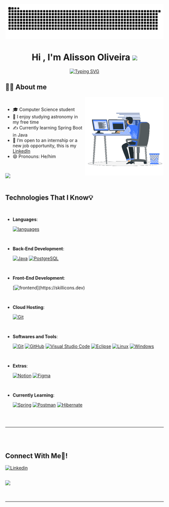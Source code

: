<p align="center">
  <img src="https://github.com/Alisson-Oliver/Alisson-Oliver/blob/output/github-contribution-grid-snake-dark.svg?palette=github-dark" alt="snake gif" />
</p>


<h1 align="center"><b>Hi , I'm Alisson Oliveira </b><img src="https://media.giphy.com/media/hvRJCLFzcasrR4ia7z/giphy.gif" width="35"></h1>
<!--  -->
<p align="center">
<a href="https://git.io/typing-svg"><img src="https://readme-typing-svg.demolab.com?font=&size=29&duration=3000&pause=1000&color=7225D9&random=false&width=550&height=45&lines=Sou+apaixonado+pela+tecnologia%2C;Estudante+de+Ci%C3%AAncia+da+Computa%C3%A7%C3%A3o%2C;Sempre+buscando+aprender%2C;Gosto+de+resolver+problemas%2C;Entusiasta+de+inova%C3%A7%C3%A3o." alt="Typing SVG" /></a>






	
## 🧑‍💻​ **About me**

<picture> <img align="right" src="https://github.com/0xAbdulKhalid/0xAbdulKhalid/raw/main/assets/mdImages/Right_Side.gif" width = 250px></picture>

<br>

- 🎓 Computer Science student
- 🔭 I enjoy studying astronomy in my free time
- ✍️ Currently learning Spring Boot in Java
- 📄 I’m open to an internship or a new job opportunity, this is my [LinkedIn](https://www.linkedin.com/in/alisson-oliver/)
- 😄 Pronouns: He/him


<br>

<img src="https://user-images.githubusercontent.com/73097560/115834477-dbab4500-a447-11eb-908a-139a6edaec5c.gif"><br><br>

## **Technologies That I Know**💡
<br>

<p align="center">

- **Languages**:
    
   [![languages](https://skillicons.dev/icons?i=java,sql&theme=dark)](https://skillicons.dev)
  

<br>

- **Back-End Development**:
  
   [![Java](https://skillicons.dev/icons?i=java&theme=dark)](https://skillicons.dev)
   [![PostgreSQL](https://skillicons.dev/icons?i=postgres&theme=dark)](https://skillicons.dev)

<br>   
    
- **Front-End Development**:

  [![frontend](https://skillicons.dev/icons?i=js,html,css,)](https://skillicons.dev)
  

<br>

- **Cloud Hosting**:

   [![Git](https://skillicons.dev/icons?i=github&theme=dark)](https://skillicons.dev)
  
    
<br>

- **Softwares and Tools**:

    [![Git](https://skillicons.dev/icons?i=git&theme=dark)](https://skillicons.dev)
    [![GitHub](https://skillicons.dev/icons?i=github&theme=dark)](https://skillicons.dev)
    [![Visual Studio Code](https://skillicons.dev/icons?i=vscode&theme=dark)](https://skillicons.dev)
    [![Eclipse](https://skillicons.dev/icons?i=eclipse&theme=dark)](https://skillicons.dev)
    [![Linux](https://skillicons.dev/icons?i=linux&theme=dark)](https://skillicons.dev)
    [![Windows](https://skillicons.dev/icons?i=windows&theme=dark)](https://skillicons.dev)

<br>

- **Extras**:

    [![Notion](https://skillicons.dev/icons?i=notion&theme=dark)](https://skillicons.dev)
    [![Figma](https://skillicons.dev/icons?i=figma&theme=dark)](https://skillicons.dev)

<br>

- **Currently Learning**:
  
    [![Spring](https://skillicons.dev/icons?i=spring&theme=dark)](https://skillicons.dev)
    [![Postman](https://skillicons.dev/icons?i=postman&theme=dark)](https://skillicons.dev)
    [![Hibernate](https://skillicons.dev/icons?i=hibernate&theme=dark)](https://skillicons.dev)
  
  

</p>

<br>
<br>

-----

<br>



<br>

## **Connect With Me🤝!**
  [![Linkedin](https://skillicons.dev/icons?i=linkedin&theme=dark)](https://skillicons.dev)

</div>

<br>
<img src="https://user-images.githubusercontent.com/73097560/115834477-dbab4500-a447-11eb-908a-139a6edaec5c.gif">
<br>
<br>
<br>

<div align='center'>



</div>


---

